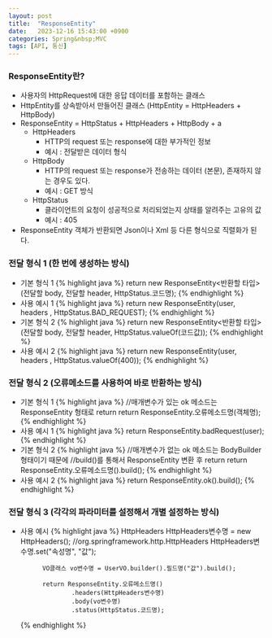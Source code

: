 ```yaml
---
layout: post
title:  "ResponseEntity"
date:   2023-12-16 15:43:00 +0900
categories: Spring&nbsp;MVC
tags: [API, 통신]
---
```


### ResponseEntity란?

- 사용자의 HttpRequest에 대한 응답 데이터를 포함하는 클래스
- HttpEntity를 상속받아서 만들어진 클래스 (HttpEntity = HttpHeaders + HttpBody)
- ResponseEntity = HttpStatus + HttpHeaders + HttpBody + a
    - HttpHeaders
        - HTTP의 request 또는 response에 대한 부가적인 정보
        - 예시 : 전달받은 데이터 형식
    - HttpBody
        - HTTP의 request 또는 response가 전송하는 데이터 (본문), 존재하지 않는 경우도 있다.
        - 예시 : GET 방식
    - HttpStatus
        - 클라이언트의 요청이 성공적으로 처리되었는지 상태를 알려주는 고유의 값
        - 예시 : 405
- ResponseEntity 객체가 반환되면 Json이나 Xml 등 다른 형식으로 직렬화가 된다.

### 전달 형식 1 (한 번에 생성하는 방식)

- 기본 형식 1
    {% highlight java %}
    return new ResponseEntity<반환할 타입>(전달할 body, 전달할 header, HttpStatus.코드명);
    {% endhighlight %}
- 사용 예시 1
    {% highlight java %}
    return new ResponseEntity<UserVO>(user, headers , HttpStatus.BAD_REQUEST);
    {% endhighlight %}
- 기본 형식 2
    {% highlight java %}
    return new ResponseEntity<반환할 타입>(전달할 body, 전달할 header, HttpStatus.valueOf(코드값));
    {% endhighlight %}
- 사용 예시 2
    {% highlight java %}
    return new ResponseEntity<UserVO>(user, headers , HttpStatus.valueOf(400));
    {% endhighlight %}

### 전달 형식 2 (오류메소드를 사용하여 바로 반환하는 방식)

- 기본 형식 1
    {% highlight java %}
    //매개변수가 있는 ok 메소드는 ResponseEntity 형태로 return
    return ResponseEntity.오류메소드명(객체명);
    {% endhighlight %}
- 사용 예시 1
    {% highlight java %}
    return ResponseEntity.badRequest(user);
    {% endhighlight %}
- 기본 형식 2
    {% highlight java %}
    //매개변수가 없는 ok 메소드는 BodyBuilder 형태이기 때문에
    //build()를 통해서 ResponseEntity 변환 후 return
    return ResponseEntity.오류메소드명().build();
    {% endhighlight %}
- 사용 예시 2
    {% highlight java %}
    return ResponseEntity.ok().build();
    {% endhighlight %}

### 전달 형식 3 (각각의 파라미터를 설정해서 개별 설정하는 방식)

- 사용 예시
    {% highlight java %}
            HttpHeaders HttpHeaders변수명 = new HttpHeaders(); //org.springframework.http.HttpHeaders
            HttpHeaders변수명.set("속성명", "값");

            VO클래스 vo변수명 = UserVO.builder().필드명("값").build();
        
            return ResponseEntity.오류메소드명()
                    .headers(HttpHeaders변수명)
                    .body(vo변수명)
                    .status(HttpStatus.코드명);
    {% endhighlight %}